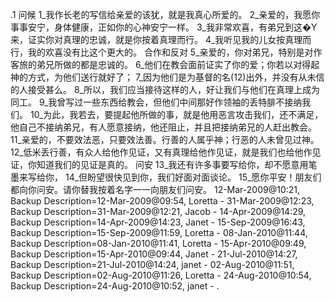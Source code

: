 .1 
问候 
1_我作长老的写信给亲爱的该犹，就是我真心所爱的。 
2_亲爱的，我愿你事事安宁，身体健康，正如你的心神安宁一样。 3_我非常欢喜，有弟兄到这�Y来，证实你对真理的忠诚，就是你按着真理而行。 4_我听见我的儿女按真理而行，我的欢喜没有比这个更大的。 
合作和反对 
5_亲爱的，你对弟兄，特别是对作客旅的弟兄所做的都是忠诚的。 6_他们在教会面前证实了你的爱；你若以对得起神的方式，为他们送行就好了； 7_因为他们是为基督的名(12)出外，并没有从未信的人接受甚么。 8_所以，我们应当接待这样的人，好让我们与他们在真理上成为同工。 
9_我曾写过一些东西给教会，但他们中间那好作领袖的丢特腓不接纳我们。 10_为此，我若去，要提起他所做的事，就是他用恶言攻击我们，还不满足，他自己不接纳弟兄，有人愿意接纳，他还阻止，并且把接纳弟兄的人赶出教会。 
11_亲爱的，不要效法恶，只要效法善。行善的人属乎神；行恶的人未曾见过神。 12_低米丢行善，有众人给他作见证，又有真理给他作见证，就是我们也给他作见证，你知道我们的见证是真的。 
问安 
13_我还有许多事要写给你，却不愿意用笔墨来写给你， 14_但盼望很快见到你，我们好面对面谈论。 15_愿你平安！朋友们都向你问安。请你替我按着名字一一向朋友们问安。 
12-Mar-2009@10:21, Backup Description=12-Mar-2009@09:54, Loretta - 
31-Mar-2009@12:23, Backup Description=31-Mar-2009@12:21, Jacob - 
14-Apr-2009@14:29, Backup Description=14-Apr-2009@14:23, Janet - 
15-Sep-2009@16:43, Backup Description=15-Sep-2009@11:59, Loretta - 
08-Jan-2010@11:44, Backup Description=08-Jan-2010@11:41, Loretta - 
15-Apr-2010@09:49, Backup Description=15-Apr-2010@09:44, Janet - 
21-Jul-2010@14:27, Backup Description=21-Jul-2010@14:24, janet - 
02-Aug-2010@11:51, Backup Description=02-Aug-2010@11:26, Loretta - 
24-Aug-2010@10:54, Backup Description=24-Aug-2010@10:52, janet - 
. 